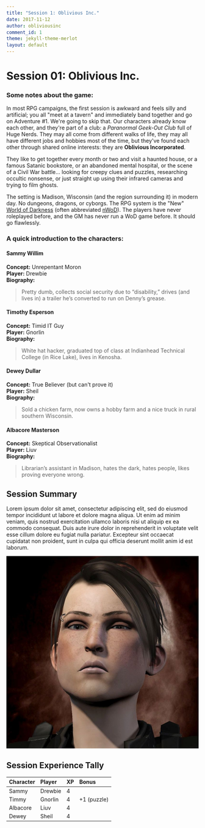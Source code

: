 ```yaml
---
title: "Session 1: Oblivious Inc."
date: 2017-11-12
author: obliviousinc
comment_id: 1
theme: jekyll-theme-merlot
layout: default
---
```


# Session 01: Oblivious Inc.

### Some notes about the game:

In most RPG campaigns, the first session is awkward and feels silly and artificial; you all "meet at a tavern" and immediately band together and go on Adventure #1.  We're going to skip that.  Our characters already know each other, and they're part of a club:  a *Paranormal Geek-Out Club* full of Huge Nerds.  They may all come from different walks of life, they may all have different jobs and hobbies most of the time, but they've found each other through shared online interests: they are **Oblivious Incorporated**.

They like to get together every month or two and visit a haunted house, or a famous Satanic bookstore, or an abandoned mental hospital, or the scene of a Civil War battle... looking for creepy clues and puzzles, researching occultic nonsense, or just straight up using their infrared cameras and trying to film ghosts.

The setting is Madison, Wisconsin (and the region surrounding it) in modern day.  No dungeons, dragons, or cyborgs.  The RPG system is the "New" [World of Darkness](http://whitewolf.wikia.com/wiki/World_of_Darkness) (often abbreviated [nWoD](https://www.google.com/search?q=nwod)).  The players have never roleplayed before, and the GM has never run a WoD game before.  It should go flawlessly.

### A quick introduction to the characters:

#### Sammy Willim

**Concept:**  Unrepentant Moron  
**Player:**  Drewbie  
**Biography:**
> Pretty dumb, collects social security due to “disability,” drives (and lives in) a trailer he’s converted to run on Denny’s grease.

#### Timothy Esperson

**Concept:**  Timid IT Guy  
**Player:**  Gnorlin  
**Biography:**
> White hat hacker, graduated top of class at Indianhead Technical College (in Rice Lake), lives in Kenosha.

#### Dewey Dullar

**Concept:**  True Believer (but can't prove it)  
**Player:**  Sheil  
**Biography:**
> Sold a chicken farm, now owns a hobby farm and a nice truck in rural southern Wisconsin.

#### Albacore Masterson

**Concept:**  Skeptical Observationalist  
**Player:**  Liuv  
**Biography:**
> Librarian’s assistant in Madison, hates the dark, hates people, likes proving everyone wrong.

## Session Summary

Lorem ipsum dolor sit amet, consectetur adipiscing elit, sed do eiusmod tempor incididunt ut labore et dolore magna aliqua. Ut enim ad minim veniam, quis nostrud exercitation ullamco laboris nisi ut aliquip ex ea commodo consequat. Duis aute irure dolor in reprehenderit in voluptate velit esse cillum dolore eu fugiat nulla pariatur. Excepteur sint occaecat cupidatat non proident, sunt in culpa qui officia deserunt mollit anim id est laborum.

![Fluke](/assets/img/npc/fluke4.jpg)

## Session Experience Tally

| Character | Player  | XP  | Bonus       |
|:--------- |:------- |:--- |:----------- |
| Sammy     | Drewbie | 4   |             |
| Timmy     | Gnorlin | 4   | +1 (puzzle) |
| Albacore  | Liuv    | 4   |             |
| Dewey     | Sheil   | 4   |             |